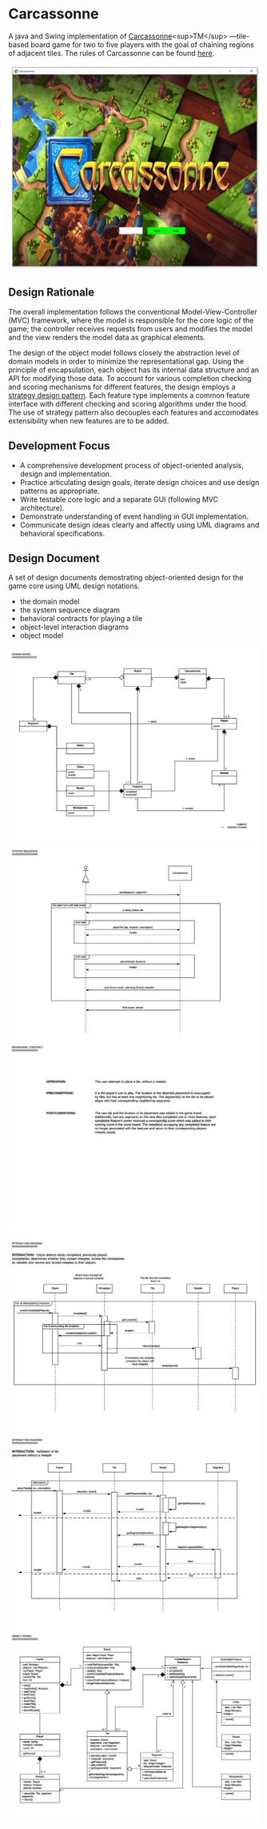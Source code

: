 # Carcassonne
A java and Swing implementation of [Carcassonne](https://en.wikipedia.org/wiki/Carcassonne_(board_game))<sup>TM</sup> —tile-based board game for two to five players with the goal of chaining regions of adjacent tiles. The rules of Carcassonne can be found [here](https://github.com/v-machine/carcassonne/blob/master/design_documents/rules.pdf).

![](/demo/01_multi_players.gif)

## Design Rationale
The overall implementation follows the conventional Model-View-Controller (MVC) framework, where the model is responsible for the core logic of the game; the controller receives requests from users and modifies the model and the view renders the model data as graphical elements.

The design of the object model follows closely the abstraction level of domain models in order to minimize the representational gap. Using the principle of encapsulation, each object has its internal data structure and an API for modifying those data. To account for various completion checking and scoring mechanisms for different features, the design employs a [strategy design pattern](https://en.wikipedia.org/wiki/Strategy_pattern). Each feature type implements a common feature interface with different checking and scoring algorithms under the hood. The use of strategy pattern also decouples each features and accomodates extensibility when new features are to be added.

## Development Focus
- A comprehensive development process of object-oriented analysis, design and implementation.
- Practice articulating design goals, iterate design choices and use design patterns as appropriate. 
- Write testable core logic and a separate GUI (following MVC architecture).
- Demonstrate understanding of event handling in GUI implementation. 
- Communicate design ideas clearly and affectly using UML diagrams and behavioral specifications.

## Design Document
A set of design documents demostrating object-oriented design for the game core using UML design notations.
- the domain model
- the system sequence diagram
- behavioral contracts for playing a tile
- object-level interaction diagrams
- object model

![](/design_documents/jpgs/design_documents.jpg)
![](/design_documents/jpgs/design_documents2.jpg)
![](/design_documents/jpgs/design_documents3.jpg)
![](/design_documents/jpgs/design_documents4.jpg)
![](/design_documents/jpgs/design_documents5.jpg)
![](/design_documents/jpgs/design_documents6.jpg)
